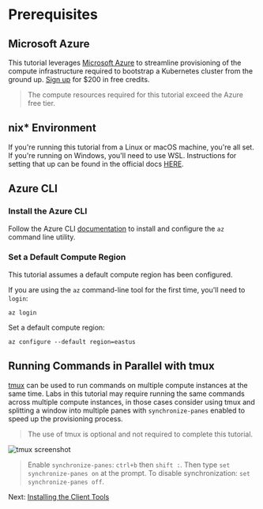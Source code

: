 # Prerequisites

## Microsoft Azure

This tutorial leverages [Microsoft Azure](https://azure.microsoft.com/en-us/) to streamline provisioning of the compute infrastructure required to bootstrap a Kubernetes cluster from the ground up. [Sign up](https://azure.microsoft.com/en-us/free/) for $200 in free credits.

> The compute resources required for this tutorial exceed the Azure free tier.

## nix* Environment

If you're running this tutorial from a Linux or macOS machine, you're all set. If you're running on Windows, you'll need to use WSL. Instructions for setting that up can be found in the official docs [HERE](https://docs.microsoft.com/en-us/windows/wsl/install).

## Azure CLI

### Install the Azure CLI

Follow the Azure CLI [documentation](https://docs.microsoft.com/en-us/cli/azure/install-azure-cli?view=azure-cli-latest) to install and configure the `az` command line utility.

### Set a Default Compute Region

This tutorial assumes a default compute region has been configured.

If you are using the `az` command-line tool for the first time, you'll need to `login`:

```
az login
```

Set a default compute region:

```
az configure --default region=eastus
```

## Running Commands in Parallel with tmux

[tmux](https://github.com/tmux/tmux/wiki) can be used to run commands on multiple compute instances at the same time. Labs in this tutorial may require running the same commands across multiple compute instances, in those cases consider using tmux and splitting a window into multiple panes with `synchronize-panes` enabled to speed up the provisioning process.

> The use of tmux is optional and not required to complete this tutorial.

![tmux screenshot](images/tmux-screenshot.png)

> Enable `synchronize-panes`: `ctrl+b` then `shift :`. Then type `set synchronize-panes on` at the prompt. To disable synchronization: `set synchronize-panes off`.

Next: [Installing the Client Tools](02-client-tools.md)
